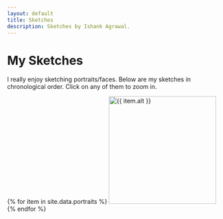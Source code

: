 ```yaml
---
layout: default
title: Sketches
description: Sketches by Ishank Agrawal.
---
```


# My Sketches

I really enjoy sketching portraits/faces. Below are my sketches in chronological order.
Click on any of them to zoom in.

<div class="box">
    {% for item in site.data.portraits %}
    <a class="sketches" href="assets/images/portraits/{{ item.src }}">
        <img class="sketches" src="assets/images/portraits/{{ item.src }}"
        alt="{{ item.alt }}" title="{{ item.title }}" height="250px">   
    </a class="sketches">
    {% endfor %}
</div>  